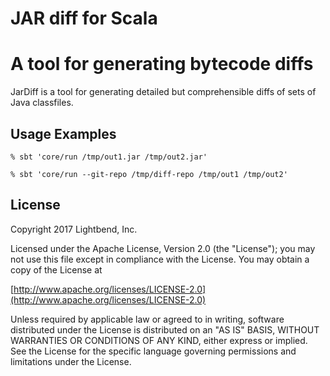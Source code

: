 JAR diff for Scala
==================

A tool for generating bytecode diffs
====================================

JarDiff is a tool for generating detailed but comprehensible diffs of sets of Java classfiles.

Usage Examples
--------------

```
% sbt 'core/run /tmp/out1.jar /tmp/out2.jar'

% sbt 'core/run --git-repo /tmp/diff-repo /tmp/out1 /tmp/out2'
```

License
-------
Copyright 2017 Lightbend, Inc.

Licensed under the Apache License, Version 2.0 (the "License");
you may not use this file except in compliance with the License.
You may obtain a copy of the License at

   [http://www.apache.org/licenses/LICENSE-2.0](http://www.apache.org/licenses/LICENSE-2.0)

Unless required by applicable law or agreed to in writing, software
distributed under the License is distributed on an "AS IS" BASIS,
WITHOUT WARRANTIES OR CONDITIONS OF ANY KIND, either express or implied.
See the License for the specific language governing permissions and
limitations under the License.
